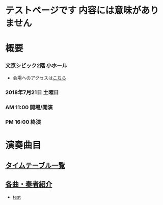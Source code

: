 # テストページです 内容には意味がありません
# 概要

### 文京シビック2階 小ホール
* 会場へのアクセスは[こちら](http://bunkyocivichall.jp/access)

### 2018年7月21日 土曜日
### AM 11:00 開場/開演
### PM 16:00 終演


# 演奏曲目
## [タイムテーブル一覧](timetable) 
## [各曲・奏者紹介](introduction)
* [test](test)
